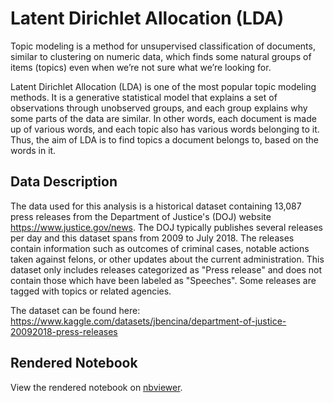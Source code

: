 # Latent Dirichlet Allocation (LDA)

Topic modeling is a method for unsupervised classification of documents, similar to clustering on numeric data, which finds some natural groups of items (topics) even when we’re not sure what we’re looking for. 

Latent Dirichlet Allocation (LDA) is one of the most popular topic modeling methods. It is a generative statistical model that explains a set of observations through unobserved groups, and each group explains why some parts of the data are similar. In other words, each document is made up of various words, and each topic also has various words belonging to it. Thus, the aim of LDA is to find topics a document belongs to, based on the words in it.

## Data Description
The data used for this analysis is a historical dataset containing 13,087 press releases from the Department of Justice's (DOJ) website https://www.justice.gov/news. The DOJ typically publishes several releases per day and this dataset spans from 2009 to July 2018. The releases contain information such as outcomes of criminal cases, notable actions taken against felons, or other updates about the current administration. This dataset only includes releases categorized as "Press release" and does not contain those which have been labeled as "Speeches". Some releases are tagged with topics or related agencies.

The dataset can be found here: https://www.kaggle.com/datasets/jbencina/department-of-justice-20092018-press-releases 

## Rendered Notebook
View the rendered notebook on [nbviewer](https://nbviewer.org/github/kvstats/latent_dirichlet_allocation/blob/main/latent_dirichlet_allocation.ipynb).
